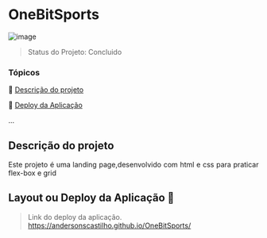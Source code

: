 # OneBitSports

![image](https://user-images.githubusercontent.com/105087327/201376022-8cabceb1-7889-449d-bdad-99cdfaca39ec.png)

<p align="center">

</p>

> Status do Projeto: Concluido

### Tópicos

:small_blue_diamond: [Descrição do projeto](#descrição-do-projeto)

:small_blue_diamond: [Deploy da Aplicação](#deploy-da-aplicação-dash)

...

## Descrição do projeto

<p align="justify">
 Este projeto é uma landing page,desenvolvido com html e css para praticar flex-box e grid
</p>

## Layout ou Deploy da Aplicação :dash:

> Link do deploy da aplicação. https://andersonscastilho.github.io/OneBitSports/
